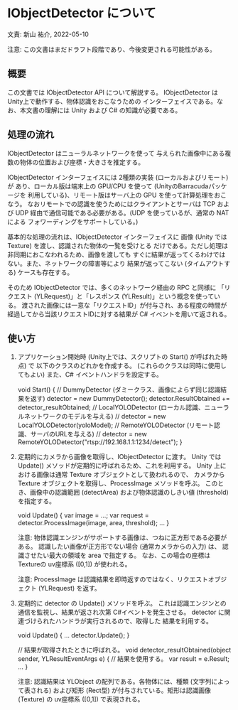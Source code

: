 # IObjectDetector について

文責: 新山 祐介, 2022-05-10

注意: この文書はまだドラフト段階であり、今後変更される可能性がある。


## 概要

この文書では IObjectDetector API について解説する。
IObjectDetector は Unity上で動作する、物体認識をおこなうための
インターフェイスである。なお、本文書の理解には
Unity および C# の知識が必要である。


## 処理の流れ

IObjectDetector はニューラルネットワークを使って
与えられた画像中にある複数の物体の位置および座標・大きさを推定する。

IObjectDetector インターフェイスには 2種類の実装 (ローカルおよびリモート) が
あり、ローカル版は端末上の GPU/CPU を使って (UnityのBarracudaパッケージを
利用している)、リモート版はサーバ上の GPU を使って計算処理をおこなう。
なおリモートでの認識を使うためにはクライアントとサーバは TCP および
UDP 経由で通信可能である必要がある。(UDP を使っているが、通常の NAT による
フォワーディングをサポートしている。)

基本的な処理の流れは、IObjectDetector インターフェイスに
画像 (Unity では Texture) を渡し、認識された物体の一覧を受けとる
だけである。ただし処理は非同期におこなわれるため、画像を渡しても
すぐに結果が返ってくるわけではない。また、ネットワークの障害等により
結果が返ってこない (タイムアウトする) ケースも存在する。

そのため IObjectDetector では、多くのネットワーク経由の RPC と同様に
「リクエスト (YLRequest)」と「レスポンス (YLResult)」という概念を使っている。
渡された画像には一意な「リクエストID」が付与され、ある程度の時間が
経過してから当該リクエストIDに対する結果が C# イベントを用いて返される。


## 使い方

 1. アプリケーション開始時 (Unity上では、スクリプトの Start() が呼ばれた時点) で
    以下のクラスのどれかを作成する。
    (これらのクラスは同時に使用してもよい)
    また、C# イベントハンドラを設定する。

    void Start() {
        // DummyDetector (ダミークラス、画像によらず同じ認識結果を返す)
        detector = new DummyDetector();
        detector.ResultObtained += detector_resultObtained;
        // LocalYOLODetector (ローカル認識、ニューラルネットワークのモデルを与える)
        // detector = new LocalYOLODetector(yoloModel);
        // RemoteYOLODetector (リモート認識、サーバのURLを与える)
        // detector = new RemoteYOLODetector("rtsp://192.168.1.1:1234/detect");
    }

 2. 定期的にカメラから画像を取得し、IObjectDetector に渡す。
    Unity では Update() メソッドが定期的に呼ばれるため、これを利用する。
    Unity 上における画像は通常 Texture オブジェクトとして扱われるので、
    カメラから Texture オブジェクトを取得し、ProcessImage メソッドを呼ぶ。
    このとき、画像中の認識範囲 (detectArea) および物体認識のしきい値
    (threshold) を指定する。

    void Update() {
        var image = ...;
        var request = detector.ProcessImage(image, area, threshold);
        ...
    }

    注意: 物体認識エンジンがサポートする画像は、つねに正方形である必要がある。
          認識したい画像が正方形でない場合 (通常カメラからの入力) は、
          認識させたい最大の領域を area で指定する。
          なお、この場合の座標は Textureの uv座標系 ([0,1]) が使われる。

    注意: ProcessImage は認識結果を即時返すのではなく、リクエストオブジェクト
          (YLRequest) を返す。

 3. 定期的に detector の Update() メソッドを呼ぶ。
    これは認識エンジンとの通信を監視し、結果が返され次第 C#イベントを発生させる。
    detector に関連づけられたハンドラが実行されるので、取得した
    結果を利用する。

    void Update() {
        ...
        detector.Update();
    }

    // 結果が取得されたときに呼ばれる。
    void detector_resultObtained(object sender, YLResultEventArgs e) {
        // 結果を使用する。
        var result = e.Result;
        ...
    }

    注意: 認識結果は YLObject の配列である。各物体には、種類 (文字列によって表される)
          および矩形 (Rect型) が付与されている。矩形は認識画像 (Texture) の
          uv座標系 ([0,1]) で表現される。
